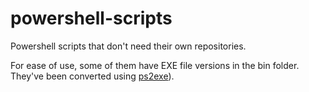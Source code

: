 # powershell-scripts

Powershell scripts that don't need their own repositories.

For ease of use, some of them have EXE file versions in the bin folder. They've been converted using [ps2exe](https://github.com/MScholtes/PS2EXE)).
